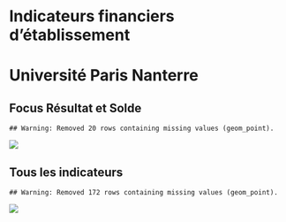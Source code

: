 Indicateurs financiers d’établissement
================

# Université Paris Nanterre

## Focus Résultat et Solde

    ## Warning: Removed 20 rows containing missing values (geom_point).

![](université_paris_nanterre_files/figure-gfm/etab.focus-1.png)<!-- -->

## Tous les indicateurs

    ## Warning: Removed 172 rows containing missing values (geom_point).

![](université_paris_nanterre_files/figure-gfm/etab-1.png)<!-- -->
